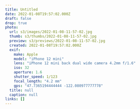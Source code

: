 ```yaml
---
title: Untitled
date: 2022-01-08T19:57:02.000Z
draft: false
drop: true
photo:
  url: s3/images/2022-01-08-11-57-02.jpg
  thumb: s3/thumbs/2022-01-08-11-57-02.jpg
  preview: s3/previews/2022-01-08-11-57-02.jpg
  created: 2022-01-08T19:57:02.000Z
  exif:
    make: Apple
    model: "iPhone 12 mini"
    lens: "iPhone 12 mini back dual wide camera 4.2mm f/1.6"
    iso: 32
    aperture: 1.6
    shutter_speed: 1/123
    focal_length: "4.2 mm"
    gps: "47.7365194444444 -122.080977777778"
  title: null
  caption: null
links: []
---
```

